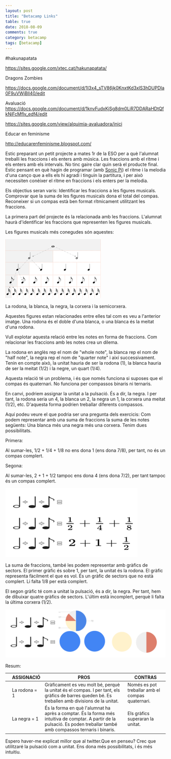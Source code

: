 ```yaml
---
layout: post
title: "Betacamp Links"
table: true
date: 2018-08-09
comments: true
category: betacamp
tags: [betacamp]
---
```



#hakunapatata

https://sites.google.com/xtec.cat/hakunapatata/

Dragons Zombies

https://docs.google.com/document/d/1I3x4_sTV86jk0KnxtKd3xlS3hDUPDla0F9uVWjBll40/edit

Avaluació
https://docs.google.com/document/d/1knvFudxKjSg8dm0LiR7DDARaHDtQfkNiFcMflv_edf4/edit

https://sites.google.com/view/alquimia-avaluadora/inici

Educar en feminisme

http://educarenfeminisme.blogspot.com/












Estic preparant un petit projecte a mates 1r de la ESO per a què l'alumnat treballi les fraccions i els enters amb música. Les fraccions amb el ritme i els enters amb els intervals. No tinc gaire clar quin serà el producte final. Estic pensant en què hagin de programar (amb [Sonic Pi](https://sonic-pi.net/)) el ritme i la melodia d'una canço que a ells els hi agradi i tinguin la partitura, i per això necessiten conèixer el ritme en fraccions i els enters per la melodia.

Els objectius seran varis: Identificar les fraccions a les figures musicals. Comprovar que la suma de les figures musicals dona el total del compas. Reconeixer si un compas està ben format rítmicament utilitzant les fraccions.

La primera part del projecte és la relacionada amb les fraccions. L'alumnat haurà d'identificar les fraccions que representen les figures musicals.

Les figures musicals més conegudes són aquestes:

![Notes Musicals](/assets/img/notesmusicals.png)

La rodona, la blanca, la negra, la corxera i la semicorxera.

Aquestes figures estan relacionades entre elles tal com es veu a l'anterior imatge. Una rodona és el doble d'una blanca, o una blanca és la meitat d'una rodona.

Vull explotar aquesta relació entre les notes en forma de fraccions. Com relacionar les fraccions amb les notes crea un dilema.

La rodona en anglès rep el nom de "whole note", la blanca rep el nom de "half note", la negra rep el nom de "quarter note" i així successivament. Tenin en compte això, la unitat hauria de ser la rodona (1), la blanca hauria de ser la meitat (1/2) i la negre, un quart (1/4).

Aquesta relació té un problema, i és que només funciona si suposes que el compas és quaternari. No funciona per compassos binaris ni ternaris.

En canvi, podriem assignar la unitat a la pulsació. És a dir, la negra. I per tant, la rodona seria un 4, la blanca un 2, la negra un 1, la corxera una meitat (1/2), etc. D'aquesta forma podrien treballar diferents compassos.

Aquí podeu veure el que podria ser una pregunta dels exercicis: Com podem representar amb una suma de fraccions la suma de les notes següents: Una blanca més una negra més una corxera. Tenim dues possibilitats.

Primera:

Al sumar-les, 1/2 + 1/4 + 1/8 no ens dona 1 (ens dona 7/8), per tant, no és un compas complert.

Segona:

Al sumar-les, 2 + 1 + 1/2 tampoc ens dona 4 (ens dona 7/2), per tant tampoc és un compas complert.

![Notes Musicals](/assets/img/sumafraccions.png)

La suma de fraccions, també les podem representar amb gràfics de sectors. El primer gràfic és sobre 1, per tant, la unitat és la rodona. El gràfic representa fàcilment el que es vol. És un gràfic de sectors que no està complert. Li falta 1/8 per està complert.

El segon gràfic té com a unitat la pulsació, és a dir, la negra. Per tant, hem de dibuixar quatre gràfics de sectors. L'últim està incomplert, perquè li falta la última corxera (1/2).

![Notes Musicals](/assets/img/grafics.png)

Resum:

|   | ASSIGNACIÓ | PROS | CONTRAS  |
|---|------------|-------------|--|
|   | La rodona = 1 | Gràficament es veu molt bé, perquè la unitat és el compas. I per tant, els gràfics de barres queden bé.  Es treballen amb divisions de la unitat. | Només es pot treballar amb el compas quaternari. |
|   | La negra = 1 | És la forma en què l'alumnat ha après a comptar.  És la forma més intuitiva de comptar. A partir de la pulsació. Es poden treballar també amb compassos ternaris i binaris. | Els gràfics superaran la unitat.  |

Espero haver-me explicat millor que al twitter.Que en penseu? Crec que utilitzaré la pulsació com a unitat. Ens dona més possibilitats, i és més intuitiu.
